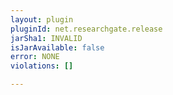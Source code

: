 ```yaml
---
layout: plugin
pluginId: net.researchgate.release
jarSha1: INVALID
isJarAvailable: false
error: NONE
violations: []

---
```

